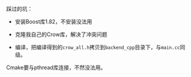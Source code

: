 踩过的坑：

+ 安装Boost库1.82，不安装没法用

+ 克隆我自己的Crow库，解决了冲突问题
+ 编译，把编译得到的`crow_all.h`拷贝到`backend_cpp`目录下，与`main.cc`同级。

Cmake要与pthread库连接，不然没法用。